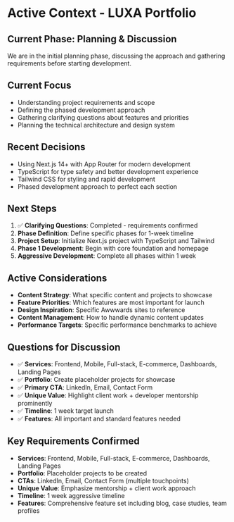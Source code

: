 # Active Context - LUXA Portfolio

## Current Phase: Planning & Discussion
We are in the initial planning phase, discussing the approach and gathering requirements before starting development.

## Current Focus
- Understanding project requirements and scope
- Defining the phased development approach
- Gathering clarifying questions about features and priorities
- Planning the technical architecture and design system

## Recent Decisions
- Using Next.js 14+ with App Router for modern development
- TypeScript for type safety and better development experience
- Tailwind CSS for styling and rapid development
- Phased development approach to perfect each section

## Next Steps
1. ✅ **Clarifying Questions**: Completed - requirements confirmed
2. **Phase Definition**: Define specific phases for 1-week timeline
3. **Project Setup**: Initialize Next.js project with TypeScript and Tailwind
4. **Phase 1 Development**: Begin with core foundation and homepage
5. **Aggressive Development**: Complete all phases within 1 week

## Active Considerations
- **Content Strategy**: What specific content and projects to showcase
- **Feature Priorities**: Which features are most important for launch
- **Design Inspiration**: Specific Awwwards sites to reference
- **Content Management**: How to handle dynamic content updates
- **Performance Targets**: Specific performance benchmarks to achieve

## Questions for Discussion
- ✅ **Services**: Frontend, Mobile, Full-stack, E-commerce, Dashboards, Landing Pages
- ✅ **Portfolio**: Create placeholder projects for showcase
- ✅ **Primary CTA**: LinkedIn, Email, Contact Form
- ✅ **Unique Value**: Highlight client work + developer mentorship prominently
- ✅ **Timeline**: 1 week target launch
- ✅ **Features**: All important and standard features needed

## Key Requirements Confirmed
- **Services**: Frontend, Mobile, Full-stack, E-commerce, Dashboards, Landing Pages
- **Portfolio**: Placeholder projects to be created
- **CTAs**: LinkedIn, Email, Contact Form (multiple touchpoints)
- **Unique Value**: Emphasize mentorship + client work approach
- **Timeline**: 1 week aggressive timeline
- **Features**: Comprehensive feature set including blog, case studies, team profiles 